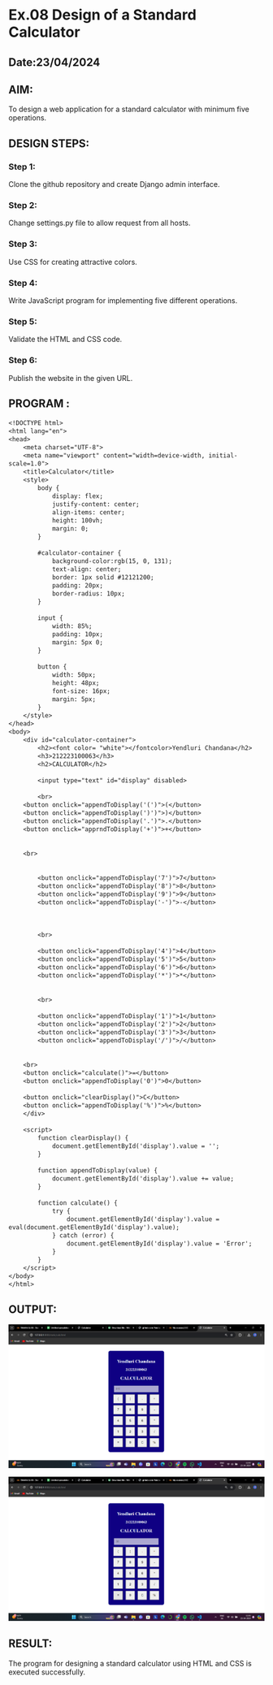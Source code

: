 # Ex.08 Design of a Standard Calculator
## Date:23/04/2024

## AIM:
To design a web application for a standard calculator with minimum five operations.

## DESIGN STEPS:

### Step 1:
Clone the github repository and create Django admin interface.

### Step 2:
Change settings.py file to allow request from all hosts.

### Step 3:
Use CSS for creating attractive colors.

### Step 4:
Write JavaScript program for implementing five different operations.

### Step 5:
Validate the HTML and CSS code.

### Step 6:
Publish the website in the given URL.

## PROGRAM :
```
<!DOCTYPE html>
<html lang="en">
<head>
    <meta charset="UTF-8">
    <meta name="viewport" content="width=device-width, initial-scale=1.0">
    <title>Calculator</title>
    <style>
        body {
            display: flex;
            justify-content: center;
            align-items: center;
            height: 100vh;
            margin: 0;
        }

        #calculator-container {
            background-color:rgb(15, 0, 131);
            text-align: center;
            border: 1px solid #12121200;
            padding: 20px;
            border-radius: 10px;
        }

        input {
            width: 85%;
            padding: 10px;
            margin: 5px 0;
        }

        button {
            width: 50px;
            height: 48px;
            font-size: 16px;
            margin: 5px;
        }
    </style>
</head>
<body>
    <div id="calculator-container">
        <h2><font color= "white"></fontcolor>Yendluri Chandana</h2>
        <h3>212223100063</h3>
        <h2>CALCULATOR</h2>

        <input type="text" id="display" disabled>

        <br>
	<button onclick="appendToDisplay('(')">(</button>
	<button onclick="appendToDisplay(')')">)</button>
	<button onclick="appendToDisplay('.')">.</button>
    <button onclick="apprndToDisplay('+')">+</button>
	
            
 	<br>

       
        <button onclick="appendToDisplay('7')">7</button>
        <button onclick="appendToDisplay('8')">8</button>
        <button onclick="appendToDisplay('9')">9</button>
        <button onclick="appendToDisplay('-')">-</button>
	
        

        <br>

        <button onclick="appendToDisplay('4')">4</button>
        <button onclick="appendToDisplay('5')">5</button>
        <button onclick="appendToDisplay('6')">6</button>
        <button onclick="appendToDisplay('*')">*</button>
        

        <br>
	
        <button onclick="appendToDisplay('1')">1</button>
        <button onclick="appendToDisplay('2')">2</button>
        <button onclick="appendToDisplay('3')">3</button>
        <button onclick="appendToDisplay('/')">/</button>

        
	<br>
    <button onclick="calculate()">=</button>
    <button onclick="appendToDisplay('0')">0</button>
	
    <button onclick="clearDisplay()">C</button>
    <button onclick="appendToDisplay('%')">%</button>
    </div>

    <script>
        function clearDisplay() {
            document.getElementById('display').value = '';
        }

        function appendToDisplay(value) {
            document.getElementById('display').value += value;
        }

        function calculate() {
            try {
                document.getElementById('display').value = eval(document.getElementById('display').value);
            } catch (error) {
                document.getElementById('display').value = 'Error';
            }
        }
    </script>
</body>
</html>
```
## OUTPUT:
![alt text](<Screenshot 2024-04-23 114309.png>)

![alt text](<Screenshot 2024-04-23 114317.png>)
## RESULT:
The program for designing a standard calculator using HTML and CSS is executed successfully.
